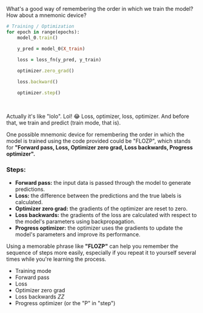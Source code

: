 What's a good way of remembering the order in which we train the model?  How about a mnemonic device?

```ruby
# Training / Optimization
for epoch in range(epochs):
    model_0.train()

    y_pred = model_0(X_train)
    
    loss = loss_fn(y_pred, y_train)

    optimizer.zero_grad()

    loss.backward()

    optimizer.step()
```

<br>

Actually it's like "lolo". Lol! 😂 Loss, optimizer, loss, optimizer.  And before that, we train and predict (train mode, that is).

One possible mnemonic device for remembering the order in which the model is trained using the code provided could be "FLOZP", which stands for **"Forward pass, Loss, Optimizer zero grad, Loss backwards, Progress optimizer".**

### Steps:

* **Forward pass:** the input data is passed through the model to generate predictions.
* **Loss:** the difference between the predictions and the true labels is calculated.
* **Optimizer zero grad:** the gradients of the optimizer are reset to zero.
* **Loss backwards:** the gradients of the loss are calculated with respect to the model's parameters using backpropagation.
* **Progress optimizer:** the optimizer uses the gradients to update the model's parameters and improve its performance.

Using a memorable phrase like **"FLOZP"** can help you remember the sequence of steps more easily, especially if you repeat it to yourself several times while you're learning the process.

* Training mode
* Forward pass
* Loss
* Optimizer zero grad
* Loss backwards *ZZ*
* Progress optimizer (or the "P" in "step")

<br>
